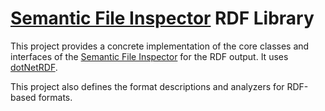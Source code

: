 [Semantic File Inspector](https://github.com/IS4Code/SFI/) RDF Library
==========

This project provides a concrete implementation of the core classes and
interfaces of the [Semantic File Inspector](https://github.com/IS4Code/SFI/)
for the RDF output. It uses [dotNetRDF](https://github.com/dotnetrdf/dotnetrdf/).

This project also defines the format descriptions and analyzers for
RDF-based formats.
